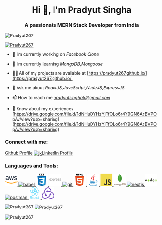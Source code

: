 <h1 align="center">Hi 👋, I'm Pradyut Singha</h1>
<h3 align="center">A passionate MERN Stack Developer from India</h3>

<p align="left"> <img src="https://komarev.com/ghpvc/?username=Pradyut267&label=Profile%20views&color=0e75b6&style=flat" alt="Pradyut267" /> </p>

<p align="left"> <a href="https://github.com/ryo-ma/github-profile-trophy"><img src="https://github-profile-trophy.vercel.app/?username=Pradyut267" alt="Pradyut267" /></a> </p>

- 🔭 I’m currently working on *Facebook Clone*

- 🌱 I’m currently learning *MongoDB,Mongoose*

- 👨‍💻 All of my projects are available at [https://pradyut267.github.io/](https://pradyut267.github.io/)

- 💬 Ask me about *ReactJS,JavaScript,NodeJS,ExpressJS*

- 📫 How to reach me *pradyutsingha5@gmail.com*

- 📄 Know about my experiences [https://drive.google.com/file/d/1dNHuOYHzYjTfOLo6r4Y9GN6AcBVPOpAv/view?usp=sharing]
(https://drive.google.com/file/d/1dNHuOYHzYjTfOLo6r4Y9GN6AcBVPOpAv/view?usp=sharing)

<h3 align="left">Connect with me:</h3>
<p align="left">
<a href="https://Pradyut267.github.io/" target="blank">Github Profile</a>
<a href="https://www.linkedin.com/in/pradyut-singha-b68b9721a/" target="blank"><img align="center" src="https://raw.githubusercontent.com/rahuldkjain/github-profile-readme-generator/master/src/images/icons/Social/linked-in-alt.svg" alt="jk" height="30" width="40" />LinkedIn Profile</a>
</p>

<h3 align="left">Languages and Tools:</h3>
<p align="left"> <a href="https://aws.amazon.com" target="_blank" rel="noreferrer"> <img src="https://raw.githubusercontent.com/devicons/devicon/master/icons/amazonwebservices/amazonwebservices-original-wordmark.svg" alt="aws" width="40" height="40"/> </a> <a href="https://babeljs.io/" target="_blank" rel="noreferrer"> <img src="https://www.vectorlogo.zone/logos/babeljs/babeljs-icon.svg" alt="babel" width="40" height="40"/> </a> <a href="https://www.w3schools.com/css/" target="_blank" rel="noreferrer"> <img src="https://raw.githubusercontent.com/devicons/devicon/master/icons/css3/css3-original-wordmark.svg" alt="css3" width="40" height="40"/> </a> <a href="https://expressjs.com" target="_blank" rel="noreferrer"> <img src="https://raw.githubusercontent.com/devicons/devicon/master/icons/express/express-original-wordmark.svg" alt="express" width="40" height="40"/> </a> <a href="https://git-scm.com/" target="_blank" rel="noreferrer"> <img src="https://www.vectorlogo.zone/logos/git-scm/git-scm-icon.svg" alt="git" width="40" height="40"/> </a> <a href="https://www.w3.org/html/" target="_blank" rel="noreferrer"> <img src="https://raw.githubusercontent.com/devicons/devicon/master/icons/html5/html5-original-wordmark.svg" alt="html5" width="40" height="40"/> </a> <a href="https://www.java.com" target="_blank" rel="noreferrer"> <img src="https://raw.githubusercontent.com/devicons/devicon/master/icons/java/java-original.svg" alt="java" width="40" height="40"/> </a> <a href="https://developer.mozilla.org/en-US/docs/Web/JavaScript" target="_blank" rel="noreferrer"> <img src="https://raw.githubusercontent.com/devicons/devicon/master/icons/javascript/javascript-original.svg" alt="javascript" width="40" height="40"/> </a> <a href="https://www.mongodb.com/" target="_blank" rel="noreferrer"> <img src="https://raw.githubusercontent.com/devicons/devicon/master/icons/mongodb/mongodb-original-wordmark.svg" alt="mongodb" width="40" height="40"/> </a> <a href="https://nextjs.org/" target="_blank" rel="noreferrer"> <img src="https://cdn.worldvectorlogo.com/logos/nextjs-2.svg" alt="nextjs" width="40" height="40"/> </a> <a href="https://nodejs.org" target="_blank" rel="noreferrer"> <img src="https://raw.githubusercontent.com/devicons/devicon/master/icons/nodejs/nodejs-original-wordmark.svg" alt="nodejs" width="40" height="40"/> </a> <a href="https://postman.com" target="_blank" rel="noreferrer"> <img src="https://www.vectorlogo.zone/logos/getpostman/getpostman-icon.svg" alt="postman" width="40" height="40"/> </a> <a href="https://reactjs.org/" target="_blank" rel="noreferrer"> <img src="https://raw.githubusercontent.com/devicons/devicon/master/icons/react/react-original-wordmark.svg" alt="react" width="40" height="40"/> </a> <a href="https://redux.js.org" target="_blank" rel="noreferrer"> <img src="https://raw.githubusercontent.com/devicons/devicon/master/icons/redux/redux-original.svg" alt="redux" width="40" height="40"/> </a> </p>

<p><img align="left" src="https://github-readme-stats.vercel.app/api/top-langs?username=Pradyut267&show_icons=true&locale=en&layout=compact" alt="Pradyut267" /></p>

<p>&nbsp;<img align="center" src="https://github-readme-stats.vercel.app/api?username=Pradyut267&show_icons=true&locale=en" alt="Pradyut267" /></p>

<p><img align="center" src="https://github-readme-streak-stats.herokuapp.com/?user=Pradyut267&" alt="Pradyut267" /></p>
